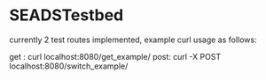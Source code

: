 # SEADSTestbed


currently 2 test routes implemented, example curl usage as follows:


get : curl localhost:8080/get_example/
post: curl -X POST localhost:8080/switch_example/<SWITCH NUMBER HERE>